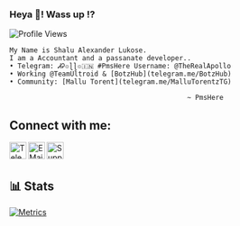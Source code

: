 ### Heya 👋! Wass up !?

![Profile Views](https://hits.seeyoufarm.com/api/count/incr/badge.svg?url=https://github.com/PmsHere/)

```
My Name is Shalu Alexander Lukose.
I am a Accountant and a passanate developer..
• Telegram: ᏗᎮ๏ɭɭ๏🇮🇳 #PmsHere Username: @TheRealApollo
• Working @TeamUltroid & [BotzHub](telegram.me/BotzHub)
• Community: [Mallu Torent](telegram.me/MalluTorentzTG)

                                            ~ PmsHere
```

## Connect with me:

[<img align="left" alt="Telegram" width="30px" src="https://img.icons8.com/dusk/64/000000/telegram-app.png" />][telegram]

[<img align="left" alt="E Mail" width="30px" src="https://img.icons8.com/dusk/64/000000/email.png" />][email]

[<img align="left" alt="Support" width="30px" src="https://img.icons8.com/cotton/64/000000/laptop-coding.png" />][support]

<br />

<br />

## 📊 Stats

[![Metrics](./github-metrics.svg)](https://github.com/Pmshere)


[telegram]: https://telegram.dog/MT_Officials

[email]: r0459122@gmail.com

[support]: https://telegram.dog/MT_Officials

[PmsHere]: https://t.me/PmsHere
